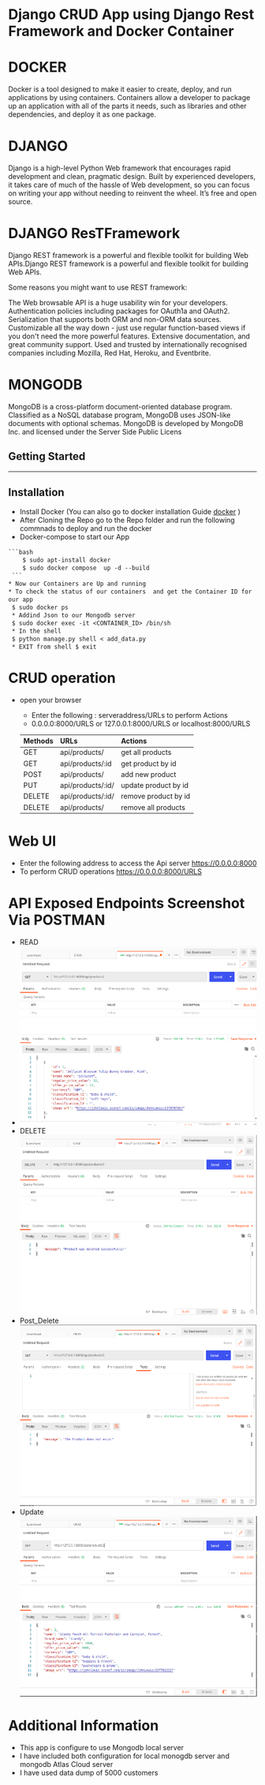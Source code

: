 # Django CRUD App using Django Rest Framework and Docker Container
# DOCKER 
   Docker is a tool designed to make it easier to create, deploy, and run applications by using containers. Containers allow a developer to package up an application with all of the parts it needs, such as libraries and other dependencies, and deploy it as one package.

# DJANGO

  Django is a high-level Python Web framework that encourages rapid development and clean, pragmatic design. Built by experienced developers, it takes care of much of the hassle of Web development, so you can focus on writing your app without needing to reinvent the wheel. It’s free and open source.

# DJANGO ResTFramework
   Django REST framework is a powerful and flexible toolkit for building Web APIs.Django REST framework is a powerful and flexible toolkit for building Web APIs.

   Some reasons you might want to use REST framework:

   The Web browsable API is a huge usability win for your developers. Authentication policies including packages for OAuth1a and OAuth2. Serialization that supports both ORM and non-ORM data sources. Customizable all the way down - just use regular function-based views if you don't need the more powerful features. Extensive documentation, and great community support. Used and trusted by internationally recognised companies including Mozilla, Red Hat, Heroku, and Eventbrite.

# MONGODB 
MongoDB is a cross-platform document-oriented database program. Classified as a NoSQL database program, MongoDB uses JSON-like documents with optional schemas. MongoDB is developed by MongoDB Inc. and licensed under the Server Side Public Licens


 Getting Started
 ---------------
 ---------------
 Installation 
 ------------
   * Install Docker  (You can also go to docker installation Guide  [docker](https://docs.docker.com/engine/) )
   * After Cloning the Repo go to the Repo folder and run the following commnads to deploy and run the docker 
   * Docker-compose to start our App
    
     
   
    ```bash
        $ sudo apt-install docker
        $ sudo docker compose  up -d --build
     ```
    * Now our Containers are Up and running
    * To check the status of our containers  and get the Container ID for our app
     $ sudo docker ps 
     * Addind Json to our Mongodb server
     $ sudo docker exec -it <CONTAINER_ID> /bin/sh
     * In the shell
     $ python manage.py shell < add_data.py
     * EXIT from shell $ exit


  # CRUD operation 

  * open your browser 
     * Enter the following : 
        serveraddress/URLs  to perform Actions
    * 0.0.0.0:8000/URLS or 127.0.0.1:8000/URLS or localhost:8000/URLS

    |Methods | URLs             | Actions              |
    | ---    | -----------      | -------------------- |
    | GET    |	api/products/    |	get all products   | 
    | GET	 | api/products/:id |	get product by id  |
    | POST	 | api/products/    |	add new product    |
    | PUT	 | api/products/:id/| update product by id |
    | DELETE | api/products/:id/| remove product by id |
    | DELETE | api/products/ 	| remove all products  |
 # Web UI
  * Enter the following address to access the Api server
    https://0.0.0.0:8000  
  * To perform CRUD operations
    https://0.0.0.0:8000/URLS 
  
  # API Exposed Endpoints Screenshot Via POSTMAN
   * READ 
   * ![READ](https://github.com/adityasugandhi/Dockerize-DjangoRestApi/blob/master/Postman/Read.png)
   * DELETE
     ![DELETE](https://github.com/adityasugandhi/Dockerize-DjangoRestApi/blob/master/Postman/Delete%20Sucess.png)
   * Post_Delete
      ![Delete_Suceess](https://github.com/adityasugandhi/Dockerize-DjangoRestApi/blob/master/Postman/Delete.png)
   * Update
      ![UPDATE](https://github.com/adityasugandhi/Dockerize-DjangoRestApi/blob/master/Postman/Update.png)
  
 

# Additional Information
 * This app is configure to use Mongodb local server
 * I have included both configuration for local monogdb server and mongodb Atlas Cloud server
 * I have used data dump of 5000 customers 
   


 
 
